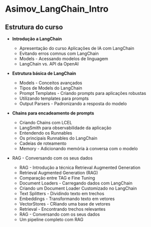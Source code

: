 # Asimov_LangChain_Intro

## Estrutura do curso

- **Introdução a LangChain**

  - Apresentação do curso Aplicações de IA com LangChain
  - Evitando erros comnus com LangChain
  - Models - Acessando modelos de linguagem
  - LangChain vs. API da OpenAI

- **Estrutura básica de LangChain**

  - Models - Conceitos avançados
  - Tipos de Models do LangChain
  - Prompt Templates - Criando prompts para aplicações robustas
  - Utilizando templates para prompts
  - Output Parsers - Padronizando a resposta do modelo

- **Chains para encadeamento de prompts**

  - Criando Chains com LCEL
  - LangSmith para observabilidade da aplicação
  - Entendendo os Runnables
  - Os principais Runnables do LangChain
  - Cadeias de roteamento
  - Memory - Adicionando memória à conversa com o modelo

- RAG - Conversando com os seus dados

  - RAG - Introdução a técnica Retrieval Augmented Generation
  - Retrieval Augmented Generation (RAG)
  - Comparação entre TAG e Fine Tuning
  - Document Loaders - Carregando dados com LangChain
  - Criando um Document Loader Customizado no LangChain
  - Text Splitters - Dividindo texto em trechos
  - Embeddings - Transformando texto em vetores
  - VectorStores - CRiando uma base de vetores
  - Retrieval - Encontrando trechos relevantes
  - RAG - Conversando com os seus dados
  - Um pipeline completo com RAG
